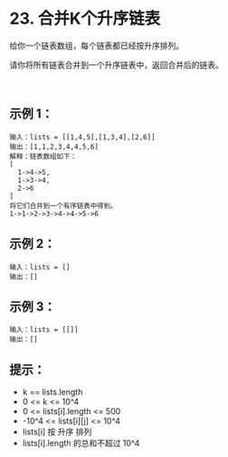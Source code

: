 # 23. 合并K个升序链表

给你一个链表数组，每个链表都已经按升序排列。

请你将所有链表合并到一个升序链表中，返回合并后的链表。

 

## 示例 1：
```
输入：lists = [[1,4,5],[1,3,4],[2,6]]
输出：[1,1,2,3,4,4,5,6]
解释：链表数组如下：
[
  1->4->5,
  1->3->4,
  2->6
]
将它们合并到一个有序链表中得到。
1->1->2->3->4->4->5->6
```

## 示例 2：
```
输入：lists = []
输出：[]
```

## 示例 3：
```
输入：lists = [[]]
输出：[]
```

## 提示：

+ k == lists.length
+ 0 <= k <= 10^4
+ 0 <= lists[i].length <= 500
+ -10^4 <= lists[i][j] <= 10^4
+ lists[i] 按 升序 排列
+ lists[i].length 的总和不超过 10^4
